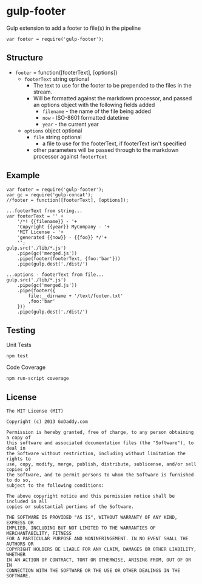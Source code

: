gulp-footer
===========

Gulp extension to add a footer to file(s) in the pipeline

    var footer = require('gulp-footer');

Structure
---------

* `footer` = function([footerText], [options])
  * `footerText` string optional
    * The text to use for the footer to be prepended to the files in the stream.
    * Will be formatted against the markdown processor, and passed an options object with the following fields added
      * `filename` - the name of the file being added
      * `now` - ISO-8601 formatted datetime
      * `year` - the current year
  * `options` object optional
    * `file` string optional
      * a file to use for the footerText, if footerText isn't specified
    * other parameters will be passed through to the markdown processor against `footerText`

Example
-------
    var footer = require('gulp-footer');
    var gc = require('gulp-concat');
    //footer = function([footerText], [options]);
    
    ...footerText from string...
    var footerText = '' +
        '/*! {{filename}} - '+
        'Copyright {{year}} MyCompany - '+
        'MIT License - '+
        'generated {{now}} - {{foo}} */'+
        '';
    gulp.src('./lib/*.js')
        .pipe(gc('merged.js'))
        .pipe(footer(footerText, {foo:'bar'}))
        .pipe(gulp.dest('./dist/')
    
    ...options - footerText from file...
    gulp.src('./lib/*.js')
        .pipe(gc('merged.js'))
        .pipe(footer({
            file:__dirname + '/text/footer.txt'
            ,foo:'bar'
        }))
        .pipe(gulp.dest('./dist/')

Testing
-------

Unit Tests

    npm test

Code Coverage

    npm run-script coverage


License
-------

    The MIT License (MIT)

    Copyright (c) 2013 GoDaddy.com

    Permission is hereby granted, free of charge, to any person obtaining a copy of
    this software and associated documentation files (the "Software"), to deal in
    the Software without restriction, including without limitation the rights to
    use, copy, modify, merge, publish, distribute, sublicense, and/or sell copies of
    the Software, and to permit persons to whom the Software is furnished to do so,
    subject to the following conditions:

    The above copyright notice and this permission notice shall be included in all
    copies or substantial portions of the Software.

    THE SOFTWARE IS PROVIDED "AS IS", WITHOUT WARRANTY OF ANY KIND, EXPRESS OR
    IMPLIED, INCLUDING BUT NOT LIMITED TO THE WARRANTIES OF MERCHANTABILITY, FITNESS
    FOR A PARTICULAR PURPOSE AND NONINFRINGEMENT. IN NO EVENT SHALL THE AUTHORS OR
    COPYRIGHT HOLDERS BE LIABLE FOR ANY CLAIM, DAMAGES OR OTHER LIABILITY, WHETHER
    IN AN ACTION OF CONTRACT, TORT OR OTHERWISE, ARISING FROM, OUT OF OR IN
    CONNECTION WITH THE SOFTWARE OR THE USE OR OTHER DEALINGS IN THE SOFTWARE.
